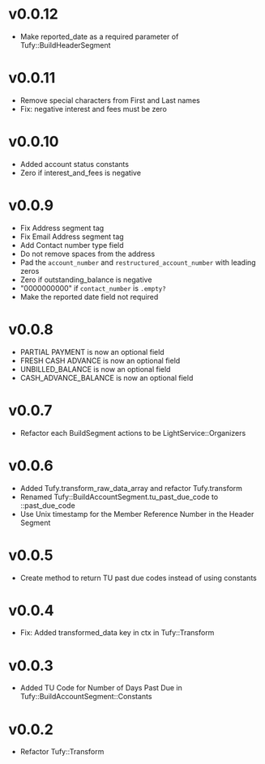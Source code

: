 # v0.0.12

- Make reported_date as a required parameter of Tufy::BuildHeaderSegment

# v0.0.11

- Remove special characters from First and Last names
- Fix: negative interest and fees must be zero

# v0.0.10

- Added account status constants
- Zero if interest_and_fees is negative

# v0.0.9

- Fix Address segment tag
- Fix Email Address segment tag
- Add Contact number type field
- Do not remove spaces from the address
- Pad the `account_number` and `restructured_account_number` with leading zeros
- Zero if outstanding_balance is negative
- "0000000000" if `contact_number` is `.empty?`
- Make the reported date field not required

# v0.0.8

- PARTIAL PAYMENT is now an optional field
- FRESH CASH ADVANCE is now an optional field
- UNBILLED_BALANCE is now an optional field
- CASH_ADVANCE_BALANCE is now an optional field

# v0.0.7

- Refactor each BuildSegment actions to be LightService::Organizers

# v0.0.6

- Added Tufy.transform_raw_data_array and refactor Tufy.transform
- Renamed Tufy::BuildAccountSegment.tu_past_due_code to ::past_due_code
- Use Unix timestamp for the Member Reference Number in the Header Segment

# v0.0.5

- Create method to return TU past due codes instead of using constants

# v0.0.4

- Fix: Added transformed_data key in ctx in Tufy::Transform

# v0.0.3

- Added TU Code for Number of Days Past Due in Tufy::BuildAccountSegment::Constants

# v0.0.2

- Refactor Tufy::Transform
